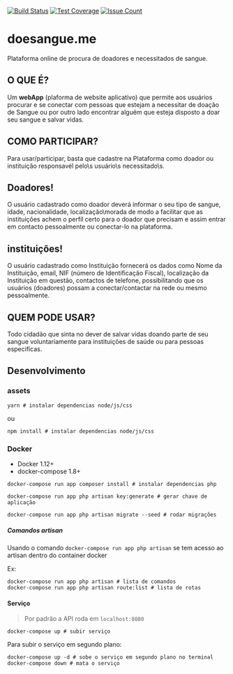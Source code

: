 [![Build Status](https://travis-ci.org/JoseCage/doesangue.me.svg)](https://travis-ci.org/JoseCage/doesangue.me)
[![Test Coverage](https://codeclimate.com/github/JoseCage/doesangue.me/badges/coverage.svg)](https://codeclimate.com/github/JoseCage/doesangue.me/coverage)
 [![Issue Count](https://codeclimate.com/github/JoseCage/doesangue.me/badges/issue_count.svg)](https://codeclimate.com/github/JoseCage/doesangue.me)

# doesangue.me
Plataforma online de procura de doadores e necessitados de sangue.

## O QUE É?
Um <b>webApp</b> (plaforma de website aplicativo) que permite aos usuários procurar e se conectar com pessoas que estejam a necessitar de doação de Sangue ou por outro lado encontrar alguém que esteja disposto a doar seu sangue e salvar vidas.

## COMO PARTICIPAR?
Para usar/participar, basta que cadastre na Plataforma como doador ou instituição responsavél pelo\s usuário\s necessitado\s.

## Doadores!
 O usuário cadastrado como doador deverá informar o seu tipo de sangue, idade, nacionalidade, localização\morada de modo a facilitar que as instituições achem o perfíl certo para o doador que precisam e assim entrar em contacto pessoalmente ou conectar-lo na plataforma.


## instituições!
O usuário cadastrado como Instituição fornecerá os dados como Nome da Instituição, email, NIF (número de Identificação Fiscal), localização da Instituição em questão, contactos de telefone, possibilitando que os usuários (doadores) possam a conectar/contactar na rede ou mesmo pessoalmente.

## QUEM PODE USAR?
Todo cidadão que sinta no dever de salvar vidas doando parte de seu sangue voluntariamente para instituições de saúde ou para pessoas especifícas.


## Desenvolvimento

### assets

```shell
yarn # instalar dependencias node/js/css
```
ou
```shell
npm install # instalar dependencias node/js/css
```

### Docker

- Docker 1.12+
- docker-compose 1.8+

```shell
docker-compose run app composer install # instalar dependencias php
```

```shell
docker-compose run app php artisan key:generate # gerar chave de aplicação
```

```shell
docker-compose run app php artisan migrate --seed # rodar migrações
```

##### Comandos artisan
Usando o comando `docker-compose run app php artisan` se tem acesso ao artisan dentro do container docker

Ex:

```shell
docker-compose run app php artisan # lista de comandos
docker-compose run app php artisan route:list # lista de rotas
```

#### Serviço
> Por padrão a API roda em `localhost:8080`

```shell
docker-compose up # subir serviço
```

Para subir o serviço em segundo plano:

```shell
docker-compose up -d # sobe o serviço em segundo plano no terminal
docker-compose down # mata o serviço
```
